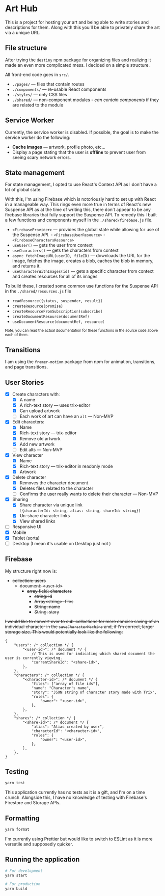 # Art Hub

This is a project for hosting your art and being able to write stories and descriptions for them. Along with this you'll be able to privately share the art via a unique URL.

## File structure

After trying the `destiny` npm package for organizing files and realizing it made an even more complicated mess. I decided on a simple structure.

All front-end code goes in `src/`.

- `./pages/` — files that contain routes
- `./components/` — re-usable React components
- `./styles/` — only CSS files
- `./shared/` — non-component modules
		- _can contain components_ if they are related to the module

## Service Worker

Currently, the service worker is disabled. If possible, the goal is to make the service worker do the following:

- **Cache images** — artwork, profile photo, etc…
- Display a page stating that the user is **offline** to prevent user from seeing scary network errors.

## State management

For state management, I opted to use React's Context API as I don't have a lot of global state.

With this, I'm using Firebase which is notoriously hard to set up with React in a manageable way. This rings even more true in terms of React's new Suspense API as at the time of writing this, there don't appear to be any firebase libraries that fully support the Suspense API. To remedy this I built a few functions and components myself in the `./shared/firebase.js` file.

- `<FirebaseProvider>` — provides the global state while allowing for use of the Suspense API.
		- `<FirebaseUserResource>`
		- `<FirebaseCharactersResource>`
- `useUser()` — gets the user from context
- `useCharacters()` — gets the characters from context
- `async fetchImageURL(userID, fileID)` — downloads the URL for the image, fetches the image, creates a blob, caches the blob in memory, and returns it.
- `useCharacterWithImages(id)` — gets a specific character from context and creates resources for all of its images

To build these, I created some common use functions for the Suspense API in the `./shared/resources.js` file

- `readResource({status, suspender, result})`
- `createResource(promise)`
- `createResourceFromSubscription(subscribe)`
- `createDocumentResource(documentRef)`
- `useDocumentResource(documentRef, resource)`

<small>Note, you can read the actual documentation for these functions in the source code above each of them.</small>

## Transitions

I am using the `framer-motion` package from npm for animation, transitions, and page transitions.

## User Stories

- [x] Create characters with:
	- [x] A name
	- [x] A rich-text story — uses trix-editor
	- [x] Can upload artwork
	- [ ] Each work of art can have an `alt` — Non-MVP
- [x] Edit characters:
	- [x] Name
	- [x] Rich-text story — trix-editor
	- [x] Remove old artwork
	- [x] Add new artwork
	- [ ] Edit alts — Non-MVP
- [x] View character
	- [x] Name
	- [x] Rich-text story — trix-editor in readonly mode
	- [x] Artwork
- [x] Delete character
  - [x] Removes the character document
  - [x] Deletes files related to the character
  - [ ] Confirms the user really wants to delete their character — Non-MVP
- [x] Sharing
	- [x] Share character via unique link <br>
		`[{characterId: string, alias: string, shareId: string}]`
	- [x] Un-share character links
	- [x] View shared links
- [ ] Responsive UI
 - [x] Mobile
 - [x] Tablet (sorta)
 - [ ] Desktop (I mean it's usable on Desktop just not )

## Firebase

My structure right now is:

- ~~collection: users~~
	- ~~document: \<user-id\>~~
		- ~~array field: characters~~
			- ~~string: id~~
			- ~~Array\<string\>: files~~
			- ~~String: name~~
			- ~~String: story~~

~~I would like to convert over to sub-collections for more concise saving of an individual character in the `saveCharacterMachine` and, if I'm correct, larger storage size. This would potentially look like the following:~~

```json5
{
	"users": /* collection */ {
		"<user-id>": /* document */ {
			// This is used for indicating which shared document the user is currently viewing.
			"currentShareId": "<share-id>",
		},
	},
	"characters": /* collection */ {
		"<character-id>": /* document */ {
			"files": ["array of file ids"],
			"name": "Character's name",
			"story": "JSON string of character story made with Trix",
			"roles": {
				"owner": "<user-id>",
			},
		},
	},
	"shares": /* collection */ {
		"<share-id>": /* document */ {
			"alias": "Alias created by user",
			"characterId": "<character-id>",
			"roles": {
				"owner": "<user-id>",
			},
		},
	},
}
```

## Testing

```bash
yarn test
```

This application currently has no tests as it is a gift, and I'm on a time crunch. Alongside this, I have no knowledge of testing with Firebase's Firestore and Storage APIs.

## Formatting

```bash
yarn format
```

I'm currently using Prettier but would like to switch to ESLint as it is more versatile and supposedly quicker.

## Running the application

```bash
# For development
yarn start

# For production
yarn build
```
